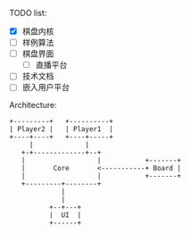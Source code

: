 TODO list:

 - [x] 棋盘内核
 - [ ] 样例算法
 - [ ] 棋盘界面
   - [ ] 直播平台
 - [ ] 技术文档
 - [ ] 嵌入用户平台

Architecture:
```
+---------+   +----------+
| Player2 |   | Player1  |
+----+----+   +----+-----+
     |             |
   +-+-------------+--+
   |                  |           +-------+
   |       Core       <-----------+ Board |
   |                  |           +-------+
   +---------+--------+
             |
             |
          +--+---+
          |  UI  |
          +------+
```
